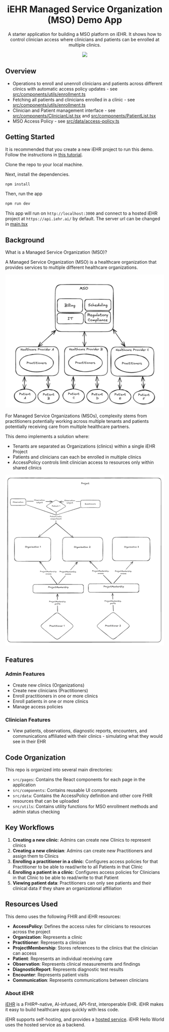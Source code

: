 <h1 align="center">iEHR Managed Service Organization (MSO) Demo App</h1>
<p align="center">A starter application for building a MSO platform on iEHR. It shows how to control clinician access where clinicians and patients can be enrolled at multiple clinics.</p>
<p align="center">
<a href="https://github.com/iehr-ai/iehr-mso-demo/blob/main/LICENSE.txt">
    <img src="https://img.shields.io/badge/license-Apache-blue.svg" />
  </a>
</p>

## Overview

- Operations to enroll and unenroll clinicians and patients across different clinics with automatic access policy updates - see [src/components/utils/enrollment.ts](./src/utils/enrollment.ts)
- Fetching all patients and clinicians enrolled in a clinic - see [src/components/utils/enrollment.ts](./src/utils/enrollment.ts)
- Clinician and Patient management interface - see [src/components/ClinicianList.tsx](./src/components/ClinicianList.tsx) and [src/components/PatientList.tsx](./src/components/PatientList.tsx)
- MSO Access Policy - see [src/data/access-policy.ts](./src/data/access-policy.ts)

## Getting Started

It is recommended that you create a new iEHR project to run this demo. Follow the instructions in [this tutorial](https://www.iehr.ai/docs/tutorials/register).

Clone the repo to your local machine.

Next, install the dependencies.

```bash
npm install
```

Then, run the app

```bash
npm run dev
```

This app will run on `http://localhost:3000` and connect to a hosted iEHR project at `https://api.iehr.ai/` by default. The server url can be changed in [main.tsx](./src/main.tsx)


## Background
What is a Managed Service Organization (MSO)?

A Managed Service Organization (MSO) is a healthcare organization that provides services to multiple different healthcare organizations. 

<img src="./public/mso-diagram.png" alt="MSO Diagram" />

For Managed Service Organizations (MSOs), complexity stems from practitioners potentially working across multiple tenants and patients potentially receiving care from multiple healthcare partners.

This demo implements a solution where:
- Tenants are separated as Organizations (clinics) within a single iEHR Project
- Patients and clinicians can each be enrolled in multiple clinics
- AccessPolicy controls limit clinician access to resources only within shared clinics

<img src="./public/how-it-works.png" alt="How it works" />

## Features

### Admin Features
- Create new clinics (Organizations)
- Create new clinicians (Practitioners)
- Enroll practitioners in one or more clinics
- Enroll patients in one or more clinics
- Manage access policies

### Clinician Features
- View patients, observations, diagnostic reports, encounters, and communications affiliated with their clinics - simulating what they would see in their EHR


## Code Organization

This repo is organized into several main directories:

- `src/pages`: Contains the React components for each page in the application
- `src/components`: Contains reusable UI components
- `src/data`: Contains the AccessPolicy definition and other core FHIR resources that can be uploaded
- `src/utils`: Contains utility functions for MSO enrollment methods and admin status checking

## Key Workflows

1. **Creating a new clinic**: Admins can create new Clinics to represent clinics
2. **Creating a new clinician**: Admins can create new Practitioners and assign them to Clinics
3. **Enrolling a practitioner in a clinic**: Configures access policies for that Practitioner to be able to read/write to all Patients in that Clinic
4. **Enrolling a patient in a clinic**: Configures access policies for Clinicians in that Clinic to be able to read/write to that Patient
5. **Viewing patient data**: Practitioners can only see patients and their clinical data if they share an organizational affiliation

## Resources Used

This demo uses the following FHIR and iEHR resources:
- **AccessPolicy**: Defines the access rules for clinicians to resources across the project
- **Organization**: Represents a clinic
- **Practitioner**: Represents a clinician
- **ProjectMembership**: Stores references to the clinics that the clinician can access
- **Patient**: Represents an individual receiving care
- **Observation**: Represents clinical measurements and findings
- **DiagnosticReport**: Represents diagnostic test results
- **Encounter**: Represents patient visits
- **Communication**: Represents communications between clinicians

### About iEHR

[iEHR](https://www.iehr.ai/) is a FHIR®-native, AI-infused, API-first, interoperable EHR. iEHR makes it easy to build healthcare apps quickly with less code.

iEHR supports self-hosting, and provides a [hosted service](https://app.iehr.ai/). iEHR Hello World uses the hosted service as a backend.
